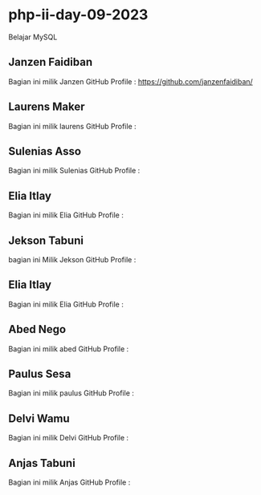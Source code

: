 # php-ii-day-09-2023
Belajar MySQL

## Janzen Faidiban
Bagian ini milik Janzen
GitHub Profile : https://github.com/janzenfaidiban/

## Laurens Maker
Bagian ini milik laurens
GitHub Profile : 

## Sulenias Asso
Bagian ini milik Sulenias
GitHub Profile : 

## Elia Itlay
Bagian ini milik Elia
GitHub Profile : 

## Jekson Tabuni
bagian ini Milik Jekson
GitHub Profile : 

## Elia Itlay
Bagian ini milik Elia
GitHub Profile : 

## Abed Nego
Bagian ini milik abed
GitHub Profile : 

## Paulus Sesa
Bagian ini milik paulus
GitHub Profile : 

## Delvi Wamu
Bagian ini milik Delvi
GitHub Profile : 

## Anjas Tabuni
Bagian ini milik Anjas
GitHub Profile : 